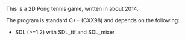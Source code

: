 This is a 2D Pong tennis game, written in about 2014.

The program is standard C++ (CXX98) and depends on the following:
 - SDL (>=1.2) with SDL_ttf and SDL_mixer

